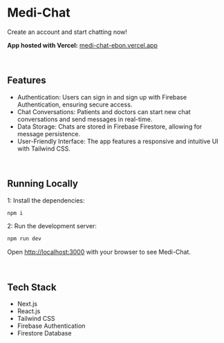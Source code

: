 # Medi-Chat

Create an account and start chatting now!



<b>App hosted with Vercel:</b> [medi-chat-ebon.vercel.app](https://medi-chat-ebon.vercel.app/)

<br>

## Features 
- Authentication: Users can sign in and sign up with Firebase Authentication, ensuring secure access.
- Chat Conversations: Patients and doctors can start new chat conversations and send messages in real-time.
- Data Storage: Chats are stored in Firebase Firestore, allowing for message persistence.
- User-Friendly Interface: The app features a responsive and intuitive UI with Tailwind CSS.

<br>

## Running Locally

1: Install the dependencies:

```bash
npm i
```

2: Run the development server:

```bash
npm run dev
```

Open [http://localhost:3000](http://localhost:3000) with your browser to see Medi-Chat.

<br>

## Tech Stack
- Next.js
- React.js
- Tailwind CSS
- Firebase Authentication
- Firestore Database

